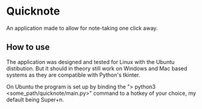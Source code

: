 # Quicknote
An application made to allow for note-taking one click away. 

## How to use
The application was designed and tested for Linux with the Ubuntu distibution. But it should in theory still work on Windows and Mac based systems as they are compatible with Python's tkinter. 

On Ubuntu the program is set up by binding the "> python3 <some_path/quicknote/main.py>" command to a hotkey of your choice, my default being Super+n.